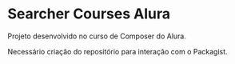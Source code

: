 # Searcher Courses Alura

Projeto desenvolvido no curso de Composer do Alura.

Necessário criação do repositório para interação com o Packagist.
